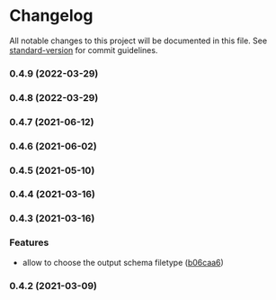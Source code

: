 # Changelog

All notable changes to this project will be documented in this file. See [standard-version](https://github.com/conventional-changelog/standard-version) for commit guidelines.

### 0.4.9 (2022-03-29)

### 0.4.8 (2022-03-29)

### 0.4.7 (2021-06-12)

### 0.4.6 (2021-06-02)

### 0.4.5 (2021-05-10)

### 0.4.4 (2021-03-16)

### 0.4.3 (2021-03-16)


### Features

* allow to choose the output schema filetype ([b06caa6](https://github.com/ruanyl/coc-apollo/commit/b06caa674170d38e40c7fa91a3bb0f21596eb559))

### 0.4.2 (2021-03-09)
